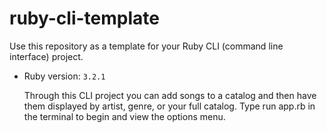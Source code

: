 # ruby-cli-template

Use this repository as a template for your Ruby CLI (command line interface) project.
- Ruby version: `3.2.1`

  Through this CLI project you can add songs to a catalog and then have them displayed by artist, genre, or your full catalog.
  Type run app.rb in the terminal to begin and view the options menu.
